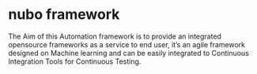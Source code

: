 # nubo framework
The Aim of this Automation framework is to provide an integrated opensource frameworks as a service to end user, 
it’s an agile framework designed on Machine learning and can be easily integrated to Continuous Integration Tools for Continuous Testing.
